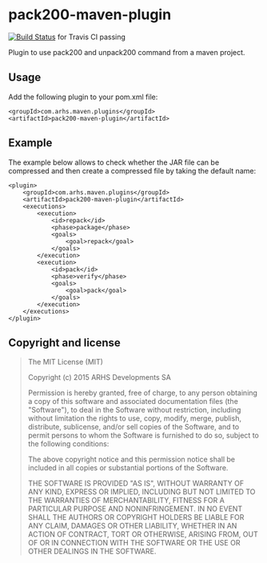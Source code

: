 # pack200-maven-plugin
[![Build Status](https://travis-ci.org/arhs/pack200-maven-plugin.svg)](https://travis-ci.org/arhs/pack200-maven-plugin) for Travis CI passing

Plugin to use pack200 and unpack200 command from a maven project.

## Usage

Add the following plugin to your pom.xml file:

	<groupId>com.arhs.maven.plugins</groupId>
	<artifactId>pack200-maven-plugin</artifactId>

## Example

The example below allows to check whether the JAR file can be compressed and then create a compressed file by taking the default name:

    <plugin>
        <groupId>com.arhs.maven.plugins</groupId>
        <artifactId>pack200-maven-plugin</artifactId>
        <executions>
            <execution>
                <id>repack</id>
                <phase>package</phase>
                <goals>
                    <goal>repack</goal>
                </goals>
            </execution>
            <execution>
                <id>pack</id>
                <phase>verify</phase>
                <goals>
                    <goal>pack</goal>
                </goals>
            </execution>
        </executions>
    </plugin>

## Copyright and license

> The MIT License (MIT)
>
> Copyright (c) 2015 ARHS Developments SA
>
> Permission is hereby granted, free of charge, to any person obtaining a copy of
> this software and associated documentation files (the "Software"), to deal in
> the Software without restriction, including without limitation the rights to
> use, copy, modify, merge, publish, distribute, sublicense, and/or sell copies of
> the Software, and to permit persons to whom the Software is furnished to do so,
> subject to the following conditions:
>
> The above copyright notice and this permission notice shall be included in all
> copies or substantial portions of the Software.
>
> THE SOFTWARE IS PROVIDED "AS IS", WITHOUT WARRANTY OF ANY KIND, EXPRESS OR
> IMPLIED, INCLUDING BUT NOT LIMITED TO THE WARRANTIES OF MERCHANTABILITY, FITNESS
> FOR A PARTICULAR PURPOSE AND NONINFRINGEMENT. IN NO EVENT SHALL THE AUTHORS OR
> COPYRIGHT HOLDERS BE LIABLE FOR ANY CLAIM, DAMAGES OR OTHER LIABILITY, WHETHER
> IN AN ACTION OF CONTRACT, TORT OR OTHERWISE, ARISING FROM, OUT OF OR IN
> CONNECTION WITH THE SOFTWARE OR THE USE OR OTHER DEALINGS IN THE SOFTWARE.
